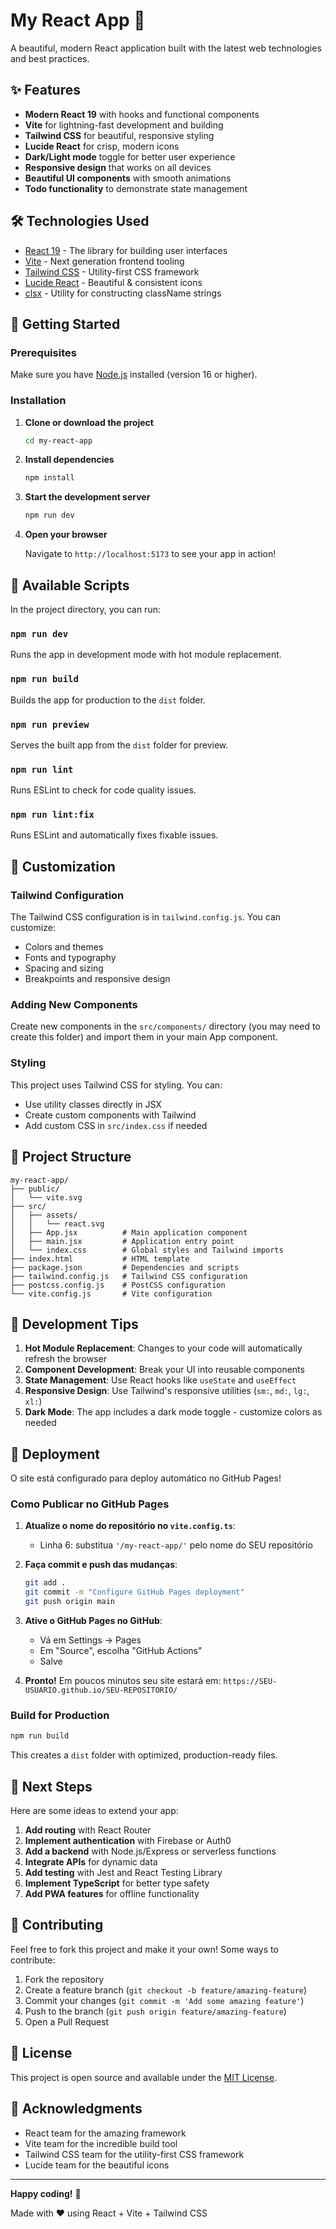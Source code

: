 # My React App 🚀

A beautiful, modern React application built with the latest web technologies and best practices.

## ✨ Features

- **Modern React 19** with hooks and functional components
- **Vite** for lightning-fast development and building
- **Tailwind CSS** for beautiful, responsive styling
- **Lucide React** for crisp, modern icons
- **Dark/Light mode** toggle for better user experience
- **Responsive design** that works on all devices
- **Beautiful UI components** with smooth animations
- **Todo functionality** to demonstrate state management

## 🛠️ Technologies Used

- [React 19](https://react.dev/) - The library for building user interfaces
- [Vite](https://vitejs.dev/) - Next generation frontend tooling
- [Tailwind CSS](https://tailwindcss.com/) - Utility-first CSS framework
- [Lucide React](https://lucide.dev/) - Beautiful & consistent icons
- [clsx](https://github.com/lukeed/clsx) - Utility for constructing className strings

## 🚀 Getting Started

### Prerequisites

Make sure you have [Node.js](https://nodejs.org/) installed (version 16 or higher).

### Installation

1. **Clone or download the project**

   ```bash
   cd my-react-app
   ```

2. **Install dependencies**

   ```bash
   npm install
   ```

3. **Start the development server**

   ```bash
   npm run dev
   ```

4. **Open your browser**

   Navigate to `http://localhost:5173` to see your app in action!

## 📜 Available Scripts

In the project directory, you can run:

### `npm run dev`

Runs the app in development mode with hot module replacement.

### `npm run build`

Builds the app for production to the `dist` folder.

### `npm run preview`

Serves the built app from the `dist` folder for preview.

### `npm run lint`

Runs ESLint to check for code quality issues.

### `npm run lint:fix`

Runs ESLint and automatically fixes fixable issues.

## 🎨 Customization

### Tailwind Configuration

The Tailwind CSS configuration is in `tailwind.config.js`. You can customize:

- Colors and themes
- Fonts and typography
- Spacing and sizing
- Breakpoints and responsive design

### Adding New Components

Create new components in the `src/components/` directory (you may need to create this folder) and import them in your main App component.

### Styling

This project uses Tailwind CSS for styling. You can:

- Use utility classes directly in JSX
- Create custom components with Tailwind
- Add custom CSS in `src/index.css` if needed

## 🌟 Project Structure

```
my-react-app/
├── public/
│   └── vite.svg
├── src/
│   ├── assets/
│   │   └── react.svg
│   ├── App.jsx          # Main application component
│   ├── main.jsx         # Application entry point
│   └── index.css        # Global styles and Tailwind imports
├── index.html           # HTML template
├── package.json         # Dependencies and scripts
├── tailwind.config.js   # Tailwind CSS configuration
├── postcss.config.js    # PostCSS configuration
└── vite.config.js       # Vite configuration
```

## 🔧 Development Tips

1. **Hot Module Replacement**: Changes to your code will automatically refresh the browser
2. **Component Development**: Break your UI into reusable components
3. **State Management**: Use React hooks like `useState` and `useEffect`
4. **Responsive Design**: Use Tailwind's responsive utilities (`sm:`, `md:`, `lg:`, `xl:`)
5. **Dark Mode**: The app includes a dark mode toggle - customize colors as needed

## 🚀 Deployment

O site está configurado para deploy automático no GitHub Pages!

### Como Publicar no GitHub Pages

1. **Atualize o nome do repositório no `vite.config.ts`**:

   - Linha 6: substitua `'/my-react-app/'` pelo nome do SEU repositório

2. **Faça commit e push das mudanças**:

   ```bash
   git add .
   git commit -m "Configure GitHub Pages deployment"
   git push origin main
   ```

3. **Ative o GitHub Pages no GitHub**:

   - Vá em Settings → Pages
   - Em "Source", escolha "GitHub Actions"
   - Salve

4. **Pronto!** Em poucos minutos seu site estará em:
   `https://SEU-USUARIO.github.io/SEU-REPOSITORIO/`

### Build for Production

```bash
npm run build
```

This creates a `dist` folder with optimized, production-ready files.

## 📝 Next Steps

Here are some ideas to extend your app:

1. **Add routing** with React Router
2. **Implement authentication** with Firebase or Auth0
3. **Add a backend** with Node.js/Express or serverless functions
4. **Integrate APIs** for dynamic data
5. **Add testing** with Jest and React Testing Library
6. **Implement TypeScript** for better type safety
7. **Add PWA features** for offline functionality

## 🤝 Contributing

Feel free to fork this project and make it your own! Some ways to contribute:

1. Fork the repository
2. Create a feature branch (`git checkout -b feature/amazing-feature`)
3. Commit your changes (`git commit -m 'Add some amazing feature'`)
4. Push to the branch (`git push origin feature/amazing-feature`)
5. Open a Pull Request

## 📄 License

This project is open source and available under the [MIT License](LICENSE).

## 🙏 Acknowledgments

- React team for the amazing framework
- Vite team for the incredible build tool
- Tailwind CSS team for the utility-first CSS framework
- Lucide team for the beautiful icons

---

**Happy coding!** 🎉

Made with ❤️ using React + Vite + Tailwind CSS
